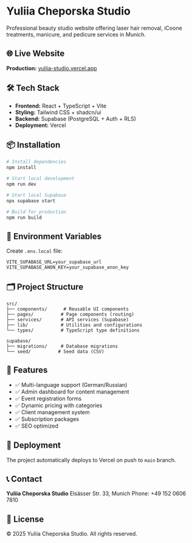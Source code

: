 # Yuliia Cheporska Studio

Professional beauty studio website offering laser hair removal, iCoone treatments, manicure, and pedicure services in Munich.

## 🌐 Live Website

**Production:** [yuliia-studio.vercel.app](https://yuliia-studio.vercel.app)

## 🛠️ Tech Stack

- **Frontend:** React + TypeScript + Vite
- **Styling:** Tailwind CSS + shadcn/ui
- **Backend:** Supabase (PostgreSQL + Auth + RLS)
- **Deployment:** Vercel

## 📦 Installation

```bash
# Install dependencies
npm install

# Start local development
npm run dev

# Start local Supabase
npx supabase start

# Build for production
npm run build
```

## 🔧 Environment Variables

Create `.env.local` file:

```env
VITE_SUPABASE_URL=your_supabase_url
VITE_SUPABASE_ANON_KEY=your_supabase_anon_key
```

## 🗂️ Project Structure

```
src/
├── components/      # Reusable UI components
├── pages/          # Page components (routing)
├── services/       # API services (Supabase)
├── lib/            # Utilities and configurations
└── types/          # TypeScript type definitions

supabase/
├── migrations/     # Database migrations
└── seed/          # Seed data (CSV)
```

## 📝 Features

- ✅ Multi-language support (German/Russian)
- ✅ Admin dashboard for content management
- ✅ Event registration forms
- ✅ Dynamic pricing with categories
- ✅ Client management system
- ✅ Subscription packages
- ✅ SEO optimized

## 🚀 Deployment

The project automatically deploys to Vercel on push to `main` branch.

## 📞 Contact

**Yuliia Cheporska Studio**
Elsässer Str. 33, Munich
Phone: +49 152 0606 7810

## 📄 License

© 2025 Yuliia Cheporska Studio. All rights reserved.
